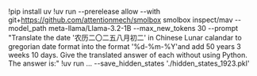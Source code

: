 !pip install uv
!uv run --prerelease allow --with git+https://github.com/attentionmech/smolbox smolbox inspect/mav --model_path meta-llama/Llama-3.2-1B --max_new_tokens 30 --prompt "Translate the date '农历二〇二五八月初二' in Chinese Lunar calandar to gregorian date format into the format '%d-%m-%Y'and add 50 years 3 weeks 10 days.  Give the translated answer of each without using Python. The answer is:"
!uv run ... --save_hidden_states './hidden_states_1923.pkl'
